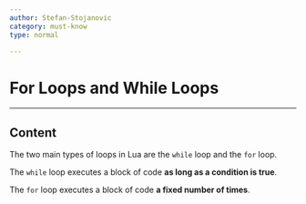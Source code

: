 ```yaml
---
author: Stefan-Stojanovic
category: must-know
type: normal

---
```


# For Loops and While Loops

---
## Content

The two main types of loops in Lua are the `while` loop and the `for` loop. 

The `while` loop executes a block of code **as long as a condition is true**.

The `for` loop executes a block of code **a fixed number of times**.
